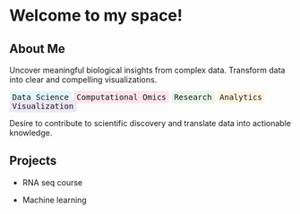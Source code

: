 
# Welcome to my space!

## About Me

Uncover meaningful biological insights from complex data. Transform data into clear and compelling visualizations.  

<span style="background-color: #e0f7fa; padding: 3px 5px; border-radius: 3px; font-family: monospace;">Data Science</span>  <span style="background-color: #fce4ec; padding: 3px 5px; border-radius: 3px; font-family: monospace;">Computational Omics</span>  <span style="background-color: #e8f5e9; padding: 3px 5px; border-radius: 3px; font-family: monospace;">Research</span>  <span style="background-color: #fff3e0; padding: 3px 5px; border-radius: 3px; font-family: monospace;">Analytics</span>  <span style="background-color: #ede7f6; padding: 3px 5px; border-radius: 3px; font-family: monospace;">Visualization</span> 
  
Desire to contribute to scientific discovery and translate data into actionable knowledge.

## Projects

* RNA seq course
  
* Machine learning
